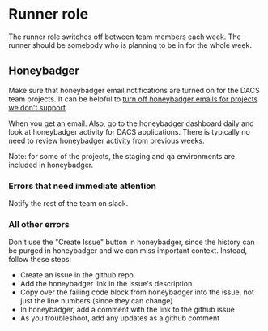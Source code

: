 # Runner role

The runner role switches off between team members each week.  The runner should be somebody who is planning to be in for the whole week.

## Honeybadger

Make sure that honeybadger email notifications are turned on for the DACS team projects.  It can be helpful to [turn off honeybadger emails for projects we don't support](https://app.honeybadger.io/users/edit#digest).

When you get an email.  Also, go to the honeybadger dashboard daily and look at honeybadger activity for DACS applications.  There is typically no need to review honeybadger activity from previous weeks.

Note: for some of the projects, the staging and qa environments are included in honeybadger.

### Errors that need immediate attention

Notify the rest of the team on slack.

### All other errors

Don't use the "Create Issue" button in honeybadger, since the history can be purged in honeybadger and we can miss important context.  Instead, follow these steps:

* Create an issue in the github repo.
* Add the honeybadger link in the issue's description
* Copy over the failing code block from honeybadger into the issue, not just the line numbers (since they can change)
* In honeybadger, add a comment with the link to the github issue
* As you troubleshoot, add any updates as a github comment
